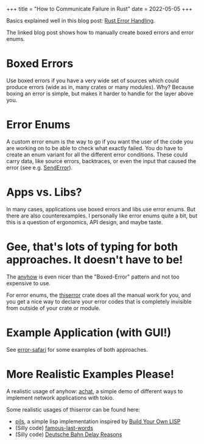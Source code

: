 +++
title = "How to Communicate Failure in Rust"
date = 2022-05-05
+++

Basics explained well in this blog post: [Rust Error Handling](https://www.sheshbabu.com/posts/rust-error-handling/).

The linked blog post shows how to manually create boxed errors and error enums.

# Boxed Errors

Use boxed errors if you have a very wide set of sources which could produce errors (wide as in, many crates or many modules). Why? Because boxing an error is simple, but makes it harder to handle for the layer above you.

# Error Enums

A custom error enum is the way to go if you want the user of the code you are working on to be able to check what exactly failed. You do have to create an enum variant for all the different error conditions. These could carry data, like source errors, backtraces, or even the input that caused the error (see e.g. [SendError](https://docs.rs/tokio/latest/tokio/sync/mpsc/error/struct.SendError.html)).

# Apps vs. Libs?

In many cases, applications use boxed errors and libs use error enums. But there are also counterexamples. I personally like error enums quite a bit, but this is a question of ergonomics, API design, and maybe taste.

# Gee, that's lots of typing for both approaches. It doesn't have to be! 

The [anyhow](https://docs.rs/anyhow/latest/anyhow/) is even nicer than the "Boxed-Error" pattern and not too expensive to use.

For error enums, the [thiserror](https://docs.rs/thiserror/latest/thiserror/) crate does all the manual work for you, and you get a nice way to declare your error codes that is completely invisible from outside of your crate or module.

# Example Application (with GUI!)

See [error-safari](https://github.com/barafael/error-safari) for some examples of both approaches.

# More Realistic Examples Please!

A realistic usage of anyhow: [achat](https://github.com/barafael/achat), a simple demo of different ways to implement network applications with tokio.

Some realistic usages of thiserror can be found here:

* [pils](https://github.com/barafael/pils/blob/main/src/error.rs), a simple lisp implementation inspired by [Build Your Own LISP](https://www.buildyourownlisp.com)
* (Silly code) [famous-last-words](https://github.com/barafael/famous-last-words)
* (Silly code) [Deutsche Bahn Delay Reasons](https://github.com/barafael/deutsche-bahn-delay-reasons)
